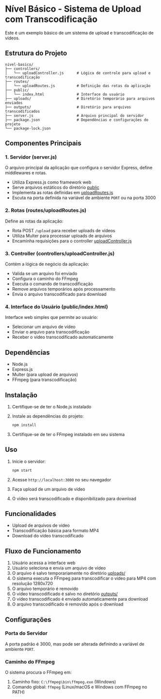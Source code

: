 # Nível Básico - Sistema de Upload com Transcodificação

Este é um exemplo básico de um sistema de upload e transcodificação de vídeos.

## Estrutura do Projeto

```text
nivel-basico/
├── controllers/
│   └── uploadController.js      # Lógica de controle para upload e transcodificação
├── routes/
│   └── uploadRoutes.js          # Definição das rotas da aplicação
├── public/
│   └── index.html               # Interface do usuário
├── uploads/                     # Diretório temporário para arquivos enviados
├── outputs/                     # Diretório para arquivos transcodificados
├── server.js                    # Arquivo principal do servidor
├── package.json                 # Dependências e configurações do projeto
└── package-lock.json
```

## Componentes Principais

### 1. Servidor (server.js)

O arquivo principal da aplicação que configura o servidor Express, define middlewares e rotas.

- Utiliza Express.js como framework web
- Serve arquivos estáticos do diretório [public](file:///c%3A/Users/Pc/Desktop/video-upload-transcoder-suite/nivel-basico/node_modules/express/lib/application.js#L734-L754)
- Implementa as rotas definidas em [uploadRoutes.js](file:///c%3A/Users/Pc/Desktop/video-upload-transcoder-suite/nivel-basico/routes/uploadRoutes.js)
- Escuta na porta definida na variável de ambiente `PORT` ou na porta 3000

### 2. Rotas (routes/uploadRoutes.js)

Define as rotas da aplicação:

- Rota POST `/upload` para receber uploads de vídeos
- Utiliza Multer para processar uploads de arquivos
- Encaminha requisições para o controller [uploadController.js](file:///c%3A/Users/Pc/Desktop/video-upload-transcoder-suite/nivel-basico/controllers/uploadController.js)

### 3. Controller (controllers/uploadController.js)

Contém a lógica de negócio da aplicação:

- Valida se um arquivo foi enviado
- Configura o caminho do FFmpeg
- Executa o comando de transcodificação
- Remove arquivos temporários após processamento
- Envia o arquivo transcodificado para download

### 4. Interface do Usuário (public/index.html)

Interface web simples que permite ao usuário:

- Selecionar um arquivo de vídeo
- Enviar o arquivo para transcodificação
- Receber o vídeo transcodificado automaticamente

## Dependências

- Node.js
- Express.js
- Multer (para upload de arquivos)
- FFmpeg (para transcodificação)

## Instalação

1. Certifique-se de ter o Node.js instalado
2. Instale as dependências do projeto:

   ```bash
   npm install
   ```

3. Certifique-se de ter o FFmpeg instalado em seu sistema

## Uso

1. Inicie o servidor:

   ```bash
   npm start
   ```

2. Acesse `http://localhost:3000` no seu navegador
3. Faça upload de um arquivo de vídeo
4. O vídeo será transcodificado e disponibilizado para download

## Funcionalidades

- Upload de arquivos de vídeo
- Transcodificação básica para formato MP4
- Download do vídeo transcodificado

## Fluxo de Funcionamento

1. Usuário acessa a interface web
2. Usuário seleciona e envia um arquivo de vídeo
3. O arquivo é salvo temporariamente no diretório [uploads/](file:///c%3A/Users/Pc/Desktop/video-upload-transcoder-suite/nivel-basico/uploads/)
4. O sistema executa o FFmpeg para transcodificar o vídeo para MP4 com resolução 1280x720
5. O arquivo temporário é removido
6. O vídeo transcodificado é salvo no diretório [outputs/](file:///c%3A/Users/Pc/Desktop/video-upload-transcoder-suite/nivel-basico/outputs/)
7. O vídeo transcodificado é enviado automaticamente para download
8. O arquivo transcodificado é removido após o download

## Configurações

### Porta do Servidor

A porta padrão é 3000, mas pode ser alterada definindo a variável de ambiente `PORT`.

### Caminho do FFmpeg

O sistema procura o FFmpeg em:

1. Caminho fixo: `C:\ffmpeg\bin\ffmpeg.exe` (Windows)
2. Comando global: `ffmpeg` (Linux/macOS e Windows com FFmpeg no PATH)
